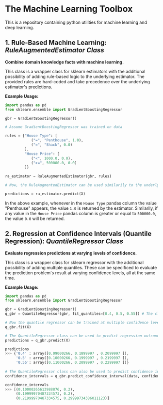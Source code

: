 # The Machine Learning Toolbox

This is a repository containing python utilities for machine learning and deep learning. 

## 1. Rule-Based Machine Learning: *RuleAugmentedEstimator Class*

**Combine domain knowledge facts with machine learning.**

This class is a wrapper class for sklearn estimators with the additional possibility of adding rule-based logic to the underlying estimator.
The provided rules are hard-coded and take precedence over the underlying estimator's predictions.
    
**Example Usage:**

```python
import pandas as pd
from sklearn.ensemble import GradientBoostingRegressor

gbr = GradientBoostingRegressor()

# Assume GradientBoostingRegressor was trained on data

rules = {"House Type": [
            ("=", "Penthouse", 1.0),
            ("=", "Shack", 0.0)
         ],
         "House Price": [
            ("<", 1000.0, 0.0),
            (">=", 500000.0, 0.0)
         ]}
         
ra_estimator = RuleAugmentedEstimator(gbr, rules)

# Now, the RuleAugmentedEstimator can be used similarily to the underlying base estimator, assuming data X is defined

predictions = ra_estimator.predict(X)
```
In the above example, whenever in the `House Type` pandas column the value "Penthouse" appears, the value `1.0` is returned by the estimator.
Similarily, if any value in the `House Price` pandas column is greater or equal to `500000.0`, the value `0.0` will be returned.

## 2. Regression at Confidence Intervals (Quantile Regression): *QuantileRegressor Class*

**Evaluate regression predictions at varying levels of confidence.**

This class is a wrapper class for sklearn regressor with the additional possibility of adding multiple quantiles.
These can be specificed to evaluate the prediction problem's result at varying confidence levels, all at the same time.
    
**Example Usage:**

```python
import pandas as pd
from sklearn.ensemble import GradientBoostingRegressor

gbr = GradientBoostingRegressor()
q_gbr = QuantileRegressor(gbr, fit_quantiles=[0.4, 0.5, 0.55]) # The class also allows setting an interval and step size

# Now the quantile regressor can be trained at multiple confidence levels at the same time, assuming data X is defined
q_gbr.fit(X)

# The QuantileRegressor class can be used to predict regression outcomes at varying levels of confidence
predictions = q_gbr.predict(X)

predictions
>>> {'0.4' : array([0.09000266, 0.1899997 , 0.2099997 ]),
     '0.5' : array([0.10000266, 0.1999997 , 0.2199997 ]),
     '0.55': array([0.11000266, 0.2099997 , 0.2299997 ])}
     
# The QuantileRegressor class can also be used to predict confidence intervals (first fit it on the required quantiles).
confidence_intervals = q_gbr.predict_confidence_interval(data, confidence=0.2)  # Predicts the 20% confidence interval

confidence_intervals
>>> [(0.10000265613988876, 0.2),
     (0.19999970487334573, 0.2),
     (0.21999970487334575, 0.29999734386011123)]
```

